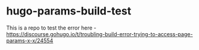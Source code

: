# hugo-params-build-test
This is a repo to test the error here - https://discourse.gohugo.io/t/troubling-build-error-trying-to-access-page-params-x-x/24554
